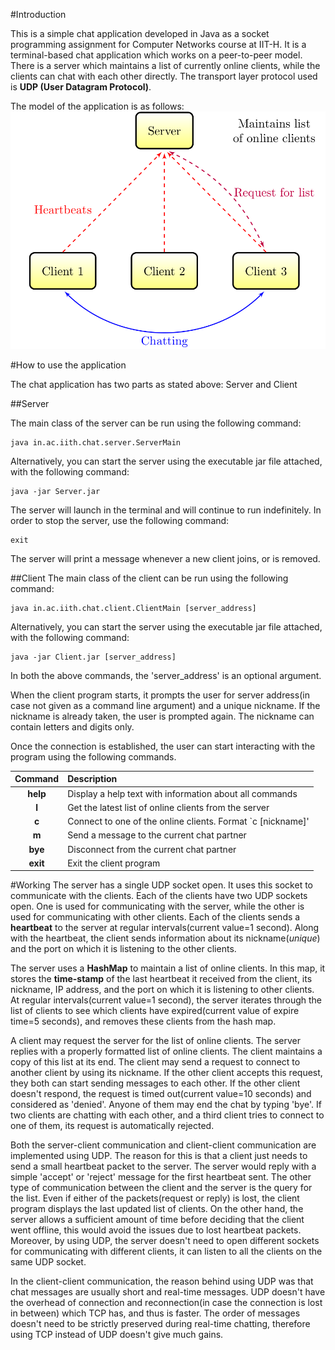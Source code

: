 #Introduction

This is a simple chat application developed in Java as a socket programming assignment for Computer Networks course at IIT-H. It is a terminal-based chat application which works on a peer-to-peer model. There is a server which maintains a list of currently online clients, while the clients can chat with each other directly. The transport layer protocol used is **UDP (User Datagram Protocol)**.

The model of the application is as follows:
![Model](https://github.com/AgamAgarwal/chat-app/raw/master/model.png)

#How to use the application

The chat application has two parts as stated above: Server and Client

##Server

The main class of the server can be run using the following command:
```
java in.ac.iith.chat.server.ServerMain
```
Alternatively, you can start the server using the executable jar file attached, with the following command:
```
java -jar Server.jar
```
The server will launch in the terminal and will continue to run indefinitely. In order to stop the server, use the following command:
```
exit
```
The server will print a message whenever a new client joins, or is removed.


##Client
The main class of the client can be run using the following command:
```
java in.ac.iith.chat.client.ClientMain [server_address]
```
Alternatively, you can start the server using the executable jar file attached, with the following command:
```
java -jar Client.jar [server_address]
```
In both the above commands, the 'server_address' is an optional argument.

When the client program starts, it prompts the user for server address(in case not given as a command line argument) and a unique nickname. If the nickname is already taken, the user is prompted again. The nickname can contain letters and digits only.

Once the connection is established, the user can start interacting with the program using the following commands.

| Command | Description |
|:-------:|:----------- |
| **help** | Display a help text with information about all commands |
| **l** | Get the latest list of online clients from the server |
| **c** | Connect to one of the online clients. Format `c [nickname]' |
| **m** | Send a message to the current chat partner |
| **bye** | Disconnect from the current chat partner |
| **exit** | Exit the client program |

#Working
The server has a single UDP socket open. It uses this socket to communicate with the clients. Each of the clients have two UDP sockets open. One is used for communicating with the server, while the other is used for communicating with other clients. Each of the clients sends a **heartbeat** to the server at regular intervals(current value=1 second). Along with the heartbeat, the client sends information about its nickname(*unique*) and the port on which it is listening to the other clients.

The server uses a **HashMap** to maintain a list of online clients. In this map, it stores the **time-stamp** of the last heartbeat it received from the client, its nickname, IP address, and the port on which it is listening to other clients.
At regular intervals(current value=1 second), the server iterates through the list of clients to see which clients have expired(current value of expire time=5 seconds), and removes these clients from the hash map.

A client may request the server for the list of online clients. The server replies with a properly formatted list of online clients. The client maintains a copy of this list at its end. The client may send a request to connect to another client by using its nickname. If the other client accepts this request, they both can start sending messages to each other. If the other client doesn't respond, the request is timed out(current value=10 seconds) and considered as 'denied'. Anyone of them may end the chat by typing 'bye'.
If two clients are chatting with each other, and a third client tries to connect to one of them, its request is automatically rejected.

Both the server-client communication and client-client communication are implemented using UDP. The reason for this is that a client just needs to send a small heartbeat packet to the server. The server would reply with a simple 'accept' or 'reject' message for the first heartbeat sent. The other type of communication between the client and the server is the query for the list. Even if either of the packets(request or reply) is lost, the client program displays the last updated list of clients. On the other hand, the server allows a sufficient amount of time before deciding that the client went offline, this would avoid the issues due to lost heartbeat packets. Moreover, by using UDP, the server doesn't need to open different sockets for communicating with different clients, it can listen to all the clients on the same UDP socket.

In the client-client communication, the reason behind using UDP was that chat messages are usually short and real-time messages. UDP doesn't have the overhead of connection and reconnection(in case the connection is lost in between) which TCP has, and thus is faster. The order of messages doesn't need to be strictly preserved during real-time chatting, therefore using TCP instead of UDP doesn't give much gains.
